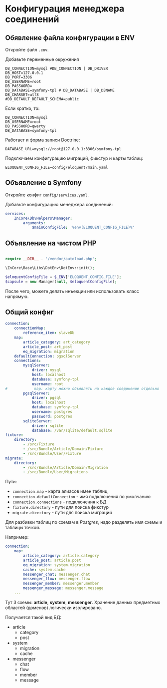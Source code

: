# Конфигурация менеджера соединений

## Обявление файла конфигурации в ENV

Откройте файл `.env`.

Добавьте переменные окружения

```dotenv
DB_CONNECTION=mysql #DB_CONNECTION | DB_DRIVER
DB_HOST=127.0.0.1
DB_PORT=3306
DB_USERNAME=root
DB_PASSWORD=
DB_DATABASE=symfony-tpl # DB_DATABASE | DB_DBNAME
DB_CHARSET=utf8
#DB_DEFAULT_DEFAULT_SCHEMA=public
```

Если кратко, то:

```dotenv
DB_CONNECTION=mysql
DB_USERNAME=root
DB_PASSWORD=qwerty
DB_DATABASE=symfony-tpl
```

Работает и форма записи Doctrine:

```dotenv
DATABASE_URL=mysql://root@127.0.0.1:3306/symfony-tpl
```

Подключаем конфигурацию миграций, фикстур и карты таблиц:

```dotenv
ELOQUENT_CONFIG_FILE=config/eloquent/main.yaml
```

## Объявление в Symfony

Откройте конфиг `config/services.yaml`.

Добавьте конфигурацию менеджера соединений:

```yaml
services:
    ZnCore\Db\Helpers\Manager:
        arguments:
            $mainConfigFile: '%env(ELOQUENT_CONFIG_FILE)%'
```

## Объявление на чистом PHP

```php

require __DIR__ . '/vendor/autoload.php';

\ZnCore\Base\Libs\DotEnv\DotEnv::init();

$eloquentConfigFile = $_ENV['ELOQUENT_CONFIG_FILE'];
$capsule = new Manager(null, $eloquentConfigFile);
```

После чего, можете делать инъекции или использовать класс напрямую.

## Общий конфиг

```yaml
connection:
    connectionMap:
        reference_item: slaveDb
    map:
        article_category: art_category
        article_post: art_post
        eq_migration: migration
    defaultConnection: pgsqlServer
    connections:
        mysqlServer:
            driver: mysql
            host: localhost
            database: symfony-tpl
            username: root
#            map: карту можно объявлять на каждое соединение отдельно
        pgsqlServer:
            driver: pgsql
            host: localhost
            database: symfony-tpl
            username: postgres
            password: postgres
        sqliteServer:
            driver: sqlite
            database: /var/sqlite/default.sqlite
fixture:
    directory:
        - /src/Fixture
        - /src/Bundle/Article/Domain/Fixture
        - /src/Bundle/User/Fixture
migrate:
    directory:
        - /src/Bundle/Article/Domain/Migration
        - /src/Bundle/User/Migrations
```

Пути:

* `connection.map` - карта алиасов имен таблиц
* `connection.defaultConnection` - имя подключения по умолчанию
* `connection.connections` - подключения к БД
* `fixture.directory` - пути для поиска фикстур
* `migrate.directory` - пути для поиска миграций

Для разбивки таблиц по схемам в *Postgres*, надо разделять имя схемы и таблицы точкой.

Например:

```yaml
connection:
    map:
        article_category: article.category
        article_post: article.post
        eq_migration: system.migration
        cache: system.cache
        messenger_chat: messenger.chat
        messenger_flow: messenger.flow
        messenger_member: messenger.member
        messenger_message: messenger.message
    ...
```

Тут 3 схемы: **article**, **system**, **messenger**.
Хранение данных предметных областей (доменов) логически изолировано.

Получается такой вид БД:

* article
    * category
    * post
* system
    * migration
    * cache
* messenger
    * chat
    * flow
    * member
    * message
